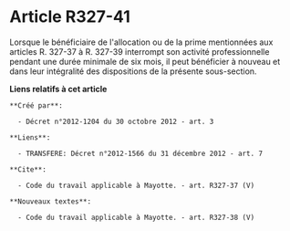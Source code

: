 # Article R327-41

Lorsque le bénéficiaire de l'allocation ou de la prime mentionnées aux articles R. 327-37 à R. 327-39 interrompt son activité
professionnelle pendant une durée minimale de six mois, il peut bénéficier à nouveau et dans leur intégralité des
dispositions de la présente sous-section.

**Liens relatifs à cet article**

	**Créé par**:

	  - Décret n°2012-1204 du 30 octobre 2012 - art. 3

	**Liens**:

	  - TRANSFERE: Décret n°2012-1566 du 31 décembre 2012 - art. 7

	**Cite**:

	  - Code du travail applicable à Mayotte. - art. R327-37 (V)

	**Nouveaux textes**:

	  - Code du travail applicable à Mayotte. - art. R327-38 (V)
